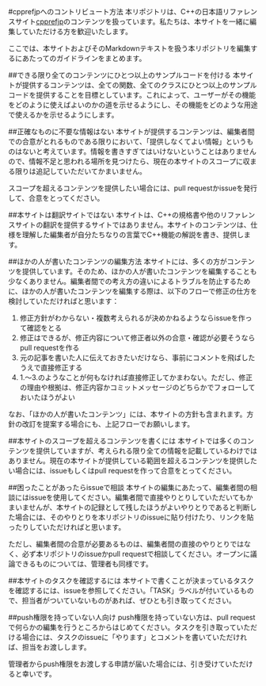 #cpprefjpへのコントリビュート方法
本リポジトリは、C++の日本語リファレンスサイト[cpprefjp](http://cpprefjp.github.io/)のコンテンツを扱っています。私たちは、本サイトを一緒に編集していただける方を歓迎いたします。

ここでは、本サイトおよびそのMarkdownテキストを扱う本リポジトリを編集するにあたってのガイドラインをまとめます。

##できる限り全てのコンテンツにひとつ以上のサンプルコードを付ける
本サイトが提供するコンテンツは、全ての関数、全てのクラスにひとつ以上のサンプルコードを提供することを目標としています。これによって、ユーザーがその機能をどのように使えばよいのかの道を示せるようにし、その機能をどのような用途で使えるかを示せるようにします。


##正確なものに不要な情報はない
本サイトが提供するコンテンツは、編集者間での合意がとれるものである限りにおいて、「提供しなくてよい情報」というものはないと考えています。情報を書きすぎてはいけないということはありませんので、情報不足と思われる場所を見つけたら、現在の本サイトのスコープに収まる限りは追記していただいてかまいません。

スコープを超えるコンテンツを提供したい場合には、pull requestかissueを発行して、合意をとってください。


##本サイトは翻訳サイトではない
本サイトは、C++の規格書や他のリファレンスサイトの翻訳を提供するサイトではありません。本サイトのコンテンツは、仕様を理解した編集者が自分たちなりの言葉でC++機能の解説を書き、提供します。


##ほかの人が書いたコンテンツの編集方法
本サイトには、多くの方がコンテンツを提供しています。そのため、ほかの人が書いたコンテンツを編集することも少なくありません。編集者間での考え方の違いによるトラブルを防止するために、ほかの人が書いたコンテンツを編集する際は、以下のフローで修正の仕方を検討していただければと思います：

1. 修正方針がわからない・複数考えられるが決めかねるようならissueを作って確認をとる
2. 修正はできるが、修正内容について修正者以外の合意・確認が必要そうならpull requestを作る
3. 元の記事を書いた人に伝えておきたいだけなら、事前にコメントを飛ばしたうえで直接修正する
4. 1.〜3.のようなことが何もなければ直接修正してかまわない。ただし、修正の理由や根拠は、修正内容かコミットメッセージのどちらかでフォローしておいたほうがよい

なお、「ほかの人が書いたコンテンツ」には、本サイトの方針も含まれます。方針の改訂を提案する場合にも、上記フローでお願いします。


##本サイトのスコープを超えるコンテンツを書くには
本サイトでは多くのコンテンツを提供していますが、考えられる限り全ての情報を記載しているわけではありません。現在の本サイトが提供している範囲を超えるコンテンツを提供したい場合には、issueもしくはpull requestを作って合意をとってください。


##困ったことがあったらissueで相談
本サイトの編集にあたって、編集者間の相談にはissueを使用してください。編集者間で直接やりとりしていただいてもかまいませんが、本サイトの記録として残したほうがよいやりとりであると判断した場合には、そのやりとりを本リポジトリのissueに貼り付けたり、リンクを貼ったりしていただければと思います。

ただし、編集者間の合意が必要あるものは、編集者間の直接のやりとりではなく、必ず本リポジトリのissueかpull requestで相談してください。オープンに議論できるものについては、管理者も同様です。


##本サイトのタスクを確認するには
本サイトで書くことが決まっているタスクを確認するには、issueを参照してください。「TASK」ラベルが付いているもので、担当者がついていないものがあれば、ぜひとも引き取ってください。


##push権限を持っていない人向け
push権限を持っていない方は、pull requestで何らかの編集を行うところからはじめてください。タスクを引き取っていただける場合には、タスクのissueに「やります」とコメントを書いていただければ、担当をお渡しします。

管理者からpush権限をお渡しする申請が届いた場合には、引き受けていただけると幸いです。

